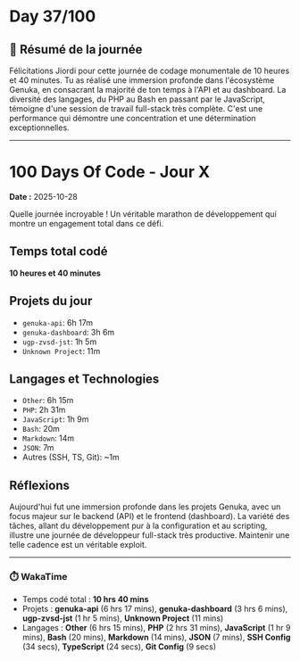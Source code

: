 # Day 37/100

## 🚀 Résumé de la journée
Félicitations Jiordi pour cette journée de codage monumentale de 10 heures et 40 minutes. Tu as réalisé une immersion profonde dans l'écosystème Genuka, en consacrant la majorité de ton temps à l'API et au dashboard. La diversité des langages, du PHP au Bash en passant par le JavaScript, témoigne d'une session de travail full-stack très complète. C'est une performance qui démontre une concentration et une détermination exceptionnelles.

---

# 100 Days Of Code - Jour X

**Date :** 2025-10-28

Quelle journée incroyable ! Un véritable marathon de développement qui montre un engagement total dans ce défi.

## Temps total codé
**10 heures et 40 minutes**

## Projets du jour
- `genuka-api`: 6h 17m
- `genuka-dashboard`: 3h 6m
- `ugp-zvsd-jst`: 1h 5m
- `Unknown Project`: 11m

## Langages et Technologies
- `Other`: 6h 15m
- `PHP`: 2h 31m
- `JavaScript`: 1h 9m
- `Bash`: 20m
- `Markdown`: 14m
- `JSON`: 7m
- Autres (SSH, TS, Git): ~1m

## Réflexions
Aujourd'hui fut une immersion profonde dans les projets Genuka, avec un focus majeur sur le backend (API) et le frontend (dashboard). La variété des tâches, allant du développement pur à la configuration et au scripting, illustre une journée de développeur full-stack très productive. Maintenir une telle cadence est un véritable exploit.

---
### ⏱️ WakaTime
- Temps codé total : **10 hrs 40 mins**
- Projets : **genuka-api** (6 hrs 17 mins), **genuka-dashboard** (3 hrs 6 mins), **ugp-zvsd-jst** (1 hr 5 mins), **Unknown Project** (11 mins)
- Langages : **Other** (6 hrs 15 mins), **PHP** (2 hrs 31 mins), **JavaScript** (1 hr 9 mins), **Bash** (20 mins), **Markdown** (14 mins), **JSON** (7 mins), **SSH Config** (34 secs), **TypeScript** (24 secs), **Git Config** (9 secs)

